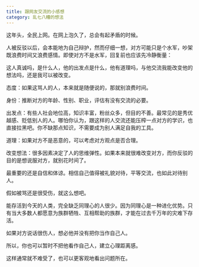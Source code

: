 ```yaml
---
title: 跟网友交流的小感想
category: 乱七八糟的想法
---
```


这年头，全民上网。在网上泡久了，总会有起矛盾的时候。

人被反驳以后，会本能地为自己辩护，然而仔细一想，对方可能只是个水军，吵架既浪费时间又浪费感情。即使对方不是水军，回复前也应该先冷静衡量：

这人真诚吗，是什么人，他的出发点是什么，他有道理吗，与他交流我能改变他的想法吗，还是我可以被改变。
<!--more-->

态度：如果这骂人的人，本来就是随便说的，那就别浪费时间。

身份：推断对方的年龄、性别、职业，评估有没有交流的必要。

出发点：有些人社会地位高，知识丰富，粉丝众多，但目的不善。最常见的是秀优越感、贬低别人的人。哪怕你认为，跟这样的人交流还能压榨一点对方的学识，也直接拉黑吧。你不缺那点知识，不需要成为别人满足自我的工具。

道理：如果对方不是恶意的，可以考虑对方观点是否合理。

改变想法：很多因素决定了人的思维弹性。如果本来就很难改变对方，而你反驳的目的是想说服对方，就别花时间了。

最重要的还是自信和体谅。相信自己值得被礼貌对待，平等交流，也如此对待别人。

假如被骂还是很受伤，就这么想吧。

能存活到今天的人类，完全缺乏同理心的人很少。因为同理心是一种进化优势。只有当大多数人都愿意为族群牺牲、互相帮助的族群，才能在过去千万年的灾难下存活。

如果对方说话很伤人，想必他并没有把你当作自己人。

所以，你也可以暂时不把他看作自己人，建立心理距离感。

这样通常就不难受了，也可以更客观地看出问题所在。